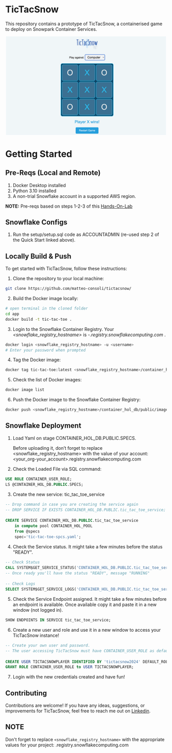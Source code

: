 # TicTacSnow

This repository contains a prototype of TicTacSnow, a containerised game to deploy on Snowpark Container Services.
<p align="center">
    <img src="https://github.com/matteo-consoli/tictacsnow/blob/main/setup/screenshot.png?raw=true" alt="TicTacSnow Screenshot" width="500">
</p>


# Getting Started

## Pre-Reqs (Local and Remote)
1. Docker Desktop installed
2. Python 3.10 installed
3. A non-trial Snowflake account in a supported AWS region.

**NOTE:** Pre-reqs based on steps 1-2-3 of this [Hands-On-Lab](https://quickstarts.snowflake.com/guide/intro_to_snowpark_container_services/index.html#0)


## Snowflake Configs
1. Run the setup/setup.sql code as ACCOUNTADMIN (re-used step 2 of the Quick Start linked above).

## Locally Build & Push

To get started with TicTacSnow, follow these instructions:

1. Clone the repository to your local machine:

```bash
git clone https://github.com/matteo-consoli/tictacsnow/
```

2. Build the Docker image locally:

```bash
# open terminal in the cloned folder
cd app
docker build -t tic-tac-toe .
```

3. Login to the Snowflake Container Registry. Your _<snowflake_registry_hostname>_ is _<orgname>-<acctname>.registry.snowflakecomputing.com_ .

```bash
docker login <snowflake_registry_hostname> -u <username>
# Enter your password when prompted
```

4. Tag the Docker image:

```bash
docker tag tic-tac-toe:latest <snowflake_registry_hostname>/container_hol_db/public/image_repo/tic-tac-toe:dev
```

5. Check the list of Docker images:

```bash
docker image list
```

6. Push the Docker image to the Snowflake Container Registry:

```bash
docker push <snowflake_registry_hostname>/container_hol_db/public/image_repo/tic-tac-toe:dev
```

## Snowflake Deployment 

1. Load Yaml on stage CONTAINER_HOL_DB.PUBLIC.SPECS.

   Before uploading it, don’t forget to replace <snowflake_registry_hostname> with the value of your account: <your_org-your_account>.registry.snowflakecomputing.com
3. Check the Loaded File via SQL command: 
```sql
USE ROLE CONTAINER_USER_ROLE;
LS @CONTAINER_HOL_DB.PUBLIC.SPECS;
```
3. Create the new service: tic_tac_toe_service
```sql
-- Drop command in case you are creating the service again
-- DROP SERVICE IF EXISTS CONTAINER_HOL_DB.PUBLIC.tic_tac_toe_service;

CREATE SERVICE CONTAINER_HOL_DB.PUBLIC.tic_tac_toe_service
    in compute pool CONTAINER_HOL_POOL
    from @specs
    spec='tic-tac-toe-spcs.yaml';
```
4. Check the Service status. It might take a few minutes before the status "READY".
```sql
-- Check Status
CALL SYSTEM$GET_SERVICE_STATUS('CONTAINER_HOL_DB.PUBLIC.tic_tac_toe_service');
-- Once ready you'll have the status "READY", message "RUNNING"

-- Check Logs
SELECT SYSTEM$GET_SERVICE_LOGS('CONTAINER_HOL_DB.PUBLIC.tic_tac_toe_service', 0, 'tic-tac-toe', 50);
```
5. Check the Service Endpoint assigned. It might take a few minutes before an endpoint is available. Once available copy it and paste it in a new window (not logged in).
```sql
SHOW ENDPOINTS IN SERVICE tic_tac_toe_service;
```
6. Create a new user and role and use it in a new window to access your TicTacSnow instance! 
```sql
-- Create your own user and password. 
-- The user accessing TicTacSnow must have CONTAINER_USER_ROLE as default role.

CREATE USER TICTACSNOWPLAYER IDENTIFIED BY 'tictacsnow2024' DEFAULT_ROLE = 'CONTAINER_USER_ROLE';
GRANT ROLE CONTAINER_USER_ROLE to USER TICTACSNOWPLAYER;
```
7. Login with the new credentials created and have fun!
   

## Contributing

Contributions are welcome! If you have any ideas, suggestions, or improvements for TicTacSnow, feel free to reach me out on [Linkedin](https://www.linkedin.com/in/matteo-consoli/).

## NOTE

Don't forget to replace `<snowflake_registry_hostname>` with the appropriate values for your project: <org-account>.registry.snowflakecomputing.com
